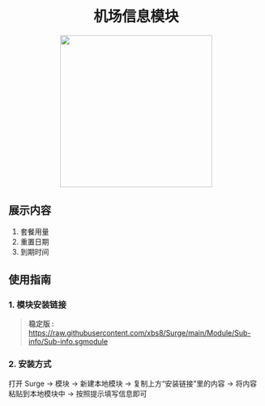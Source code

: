 <h1 align="center">机场信息模块</h1>

<p align="center">
<img src="https://raw.githubusercontent.com/xbs8/Surge/main/Module/Sub-info/Surge.png" width="300"></img>
</p>


## 展示内容
1. 套餐用量
2. 重置日期
3. 到期时间

## 使用指南

### 1. 模块安装链接
> **稳定版 :** https://raw.githubusercontent.com/xbs8/Surge/main/Module/Sub-info/Sub-info.sgmodule <br>

### 2. 安装方式
打开 Surge -> 模块 -> 新建本地模块 -> 复制上方“安装链接”里的内容 -> 将内容粘贴到本地模块中 -> 按照提示填写信息即可
<br>
<br>
